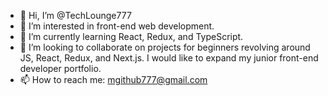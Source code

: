 - 👋 Hi, I’m @TechLounge777
- 👀 I’m interested in front-end web development. 
- 🌱 I’m currently learning React, Redux, and TypeScript. 
- 💞️ I’m looking to collaborate on projects for beginners revolving around JS, React, Redux, and Next.js. I would like to expand my junior front-end developer portfolio.  
- 📫 How to reach me: mgithub777@gmail.com

<!---
TechLounge777/TechLounge777 is a ✨ special ✨ repository because its `README.md` (this file) appears on your GitHub profile.
You can click the Preview link to take a look at your changes.
--->
